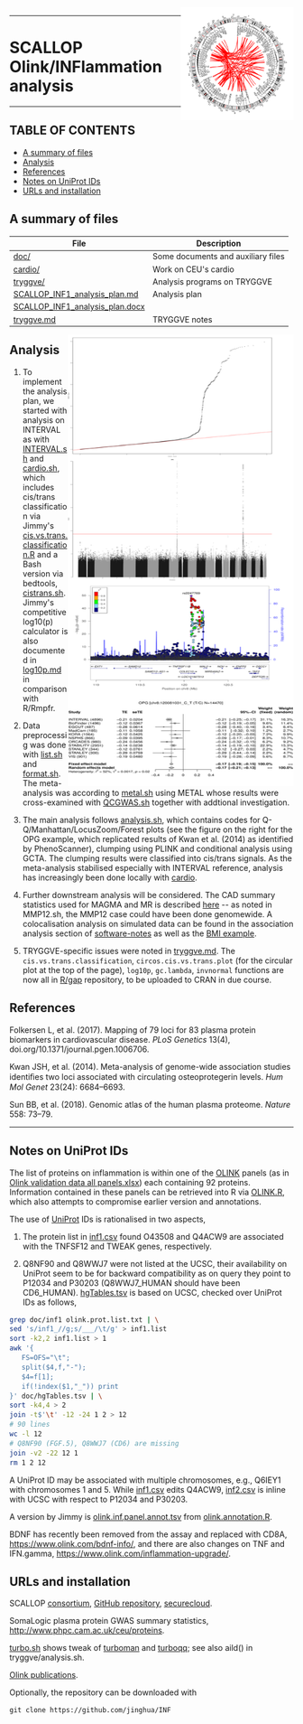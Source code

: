 <img src="doc/INTERVAL.circlize.png" width="200" height="200" align="right">

---

# SCALLOP Olink/INFlammation analysis

---

## TABLE OF CONTENTS

* [A summary of files](https://github.com/jinghuazhao/INF#a-summary-of-files)
* [Analysis](https://github.com/jinghuazhao/INF#analysis)
* [References](https://github.com/jinghuazhao/INF#references)
* [Notes on UniProt IDs](https://github.com/jinghuazhao/INF#notes-on-uniprot-ids)
* [URLs and installation](https://github.com/jinghuazhao/INF#urls-and-installation)

## A summary of files

File     | Description
---------|--------------------------------------------------------
[doc/](doc) | Some documents and auxiliary files
[cardio/](cardio) | Work on CEU's cardio
[tryggve/](tryggve) | Analysis programs on TRYGGVE
[SCALLOP_INF1_analysis_plan.md](SCALLOP_INF1_analysis_plan.md) | Analysis plan
[SCALLOP_INF1_analysis_plan.docx](SCALLOP_INF1_analysis_plan.docx) |
[tryggve.md](tryggve.md) | TRYGGVE notes

<img src="doc/OPG-qmlf.png" width="400" height="800" align="right">

## Analysis

1. To implement the analysis plan, we started with analysis on INTERVAL as with [INTERVAL.sh](tryggve/INTERVAL.sh) and [cardio.sh](cardio/cardio.sh), which includes cis/trans classification via Jimmy's [cis.vs.trans.classification.R](cardio/cis.vs.trans.classification.R) and a Bash version via bedtools, [cistrans.sh](cardio/cistrans.sh).
Jimmy's competitive log10(p) calculator is also documented in [log10p.md](doc/log10p.md) in comparison with R/Rmpfr. 

2. Data preprocessig was done with [list.sh](tryggve/list.sh) and [format.sh](tryggve/format.sh). The meta-analysis was according to [metal.sh](tryggve/metal.sh) using METAL whose results were cross-examined with [QCGWAS.sh](tryggve/QCGWAS.sh) together with addtional investigation.

3. The main analysis follows [analysis.sh](tryggve/analysis.sh), which contains codes for Q-Q/Manhattan/LocusZoom/Forest plots (see the figure on the right for the OPG example, which replicated results of Kwan et al. (2014) as identified by PhenoScanner), clumping using PLINK and conditional analysis using GCTA. The clumping results were classified into cis/trans signals. As the meta-analysis stabilised especially with INTERVAL reference, analysis has increasingly been done locally with [cardio](cardio).

4. Further downstream analysis will be considered. The CAD summary statistics used for MAGMA and MR is described [here](https://github.com/jinghuazhao/Omics-analysis/tree/master/CAD)
-- as noted in MMP12.sh, the MMP12 case could have been done genomewide. A colocalisation analysis on simulated data can be found in the
association analysis section of [software-notes](https://github.com/jinghuazhao/software-notes)
as well as the [BMI example](https://github.com/jinghuazhao/Omics-analysis/tree/master/BMI).

5. TRYGGVE-specific issues were noted in [tryggve.md](tryggve.md). The `cis.vs.trans.classification`, `circos.cis.vs.trans.plot` (for the circular plot at the top of the page), `log10p`, `gc.lambda`, `invnormal` functions are now all in [R/gap](https://github.com/jinghuazhao/R/tree/master/gap) repository, to be uploaded to CRAN in due course.

## References

Folkersen L, et al. (2017). Mapping of 79 loci for 83 plasma protein biomarkers in cardiovascular disease. *PLoS Genetics* 13(4), doi.org/10.1371/journal.pgen.1006706.

Kwan JSH, et al. (2014). Meta-analysis of genome-wide association studies identiﬁes two loci associated with circulating osteoprotegerin levels. *Hum Mol Genet* 23(24): 6684–6693.

Sun BB, et al. (2018). Genomic atlas of the human plasma proteome. *Nature* 558: 73–79.

---

## Notes on UniProt IDs

The list of proteins on inflammation is within one of the [OLINK](https://www.olink.com/products/) panels (as in [Olink validation data all panels.xlsx](doc/Olink%20validation%20data%20all%20panels.xlsx)) each containing 92 proteins. Information contained in these panels can be retrieved into R via [OLINK.R](cardio/OLINK.R), which also attempts to compromise earlier version and annotations.

The use of [UniProt](https://www.uniprot.org/) IDs is rationalised in two aspects,

1. The protein list in [inf1.csv](doc/inf1.csv) found O43508 and Q4ACW9 are associated with the TNFSF12 and TWEAK genes, respectively.

2. Q8NF90 and Q8WWJ7 were not listed at the UCSC, their availability on UniProt seem to be for backward compatibility as on query they 
point to P12034 and P30203 (Q8WWJ7_HUMAN should have been CD6_HUMAN). [hgTables.tsv](doc/hgTables.tsv) is based on UCSC, checked over
UniProt IDs as follows,
```bash
grep doc/inf1 olink.prot.list.txt | \
sed 's/inf1_//g;s/___/\t/g' > inf1.list
sort -k2,2 inf1.list > 1
awk '{
   FS=OFS="\t"; 
   split($4,f,"-");
   $4=f[1];
   if(!index($1,"_")) print
}' doc/hgTables.tsv | \
sort -k4,4 > 2
join -t$'\t' -12 -24 1 2 > 12
# 90 lines
wc -l 12
# Q8NF90 (FGF.5), Q8WWJ7 (CD6) are missing
join -v2 -22 12 1
rm 1 2 12
```
A UniProt ID may be associated with multiple chromosomes, e.g., Q6IEY1 with chromosomes 1 and 5. While [inf1.csv](doc/inf1.csv) 
edits Q4ACW9, [inf2.csv](doc/inf2.csv) is inline with UCSC with respect to P12034 and P30203.

A version by Jimmy is [olink.inf.panel.annot.tsv](doc/olink.inf.panel.annot.tsv) from [olink.annotation.R](doc/olink.annotation.R).

BDNF has recently been removed from the assay and replaced with CD8A, https://www.olink.com/bdnf-info/, and there are also changes on TNF and IFN.gamma, https://www.olink.com/inflammation-upgrade/.

## URLs and installation

SCALLOP [consortium](https://www.olink.com/scallop/), [GitHub repository](https://github.com/lassefolkersen/scallop), [securecloud](https://secureremote.dtu.dk/vpn/index.html).

SomaLogic plasma protein GWAS summary statistics, http://www.phpc.cam.ac.uk/ceu/proteins.

[turbo.sh](cardio/turbo.sh) shows tweak of [turboman](https://github.com/bpprins/turboman) and [turboqq](https://github.com/bpprins/turboqq); see also aild() in tryggve/analysis.sh.

[Olink publications](https://www.olink.com/data-you-can-trust/publications/).

Optionally, the repository can be downloaded with

``` {.bash}
git clone https://github.com/jinghua/INF
```
